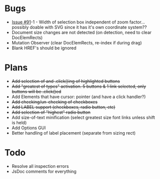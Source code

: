 # Bugs
 - [Issue #91](https://github.com/cpriest/SnapLinksPlus/issues/91)-1 - Width of selection box independent of zoom factor... possibly doable with SVG since it has it's own coordinate system??
 - Document size changes are not detected (on detection, need to clear DocElemRects)
 - Mutation Observer (clear DocElemRects, re-index if during drag)
 - Blank HREF's should be ignored

# Plans
 - ~~Add selection of and .click()ing of highlighted buttons~~
 - ~~Add "greatest of types" activation.  5 buttons & 1 link selected, only buttons will be .click()ed~~
 - Add Elements that have cursor: pointer (and have a click handler?)
 - ~~Add checking/un-checking of checkboxes~~
 - ~~Add LABEL support (checkboxes, radio button, etc)~~
 - ~~Add selection of "highest" radio button~~
 - Add size-of-text minification (select greatest size font links unless shift is held)
 - Add Options GUI
 - Better handling of label placement (separate from sizing rect)

# Todo
 - Resolve all inspection errors
 - JsDoc comments for everything
